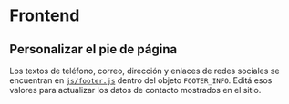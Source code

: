 # Frontend

## Personalizar el pie de página
Los textos de teléfono, correo, dirección y enlaces de redes sociales se encuentran en [`js/footer.js`](js/footer.js) dentro del objeto `FOOTER_INFO`.
Editá esos valores para actualizar los datos de contacto mostrados en el sitio.
